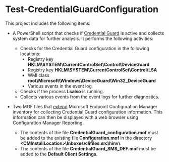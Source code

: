 # Test-CredentialGuardConfiguration
This project includes the following items:

* A PowerShell script that checks if [Credential Guard](https://docs.microsoft.com/en-us/windows/security/identity-protection/credential-guard/credential-guard) is active and collects system data for further analysis. It performs the following activities:
  * Checks for the Credential Guard configuration in the following locations:
    * Registry key **HKLM\SYSTEM\CurrentControlSet\Control\DeviceGuard**
    * Registry key **HKLM\SYSTEM\CurrentControlSet\Control\LSA**
    * WMI class **root\Microsoft\Windows\DeviceGuard\Win32_DeviceGuard**
    * Various events in the event log
  * Checks if the process **LsaIso** is running.
  * Collects various events from the event logs for further diagnostics.

* Two MOF files that [extend](https://docs.microsoft.com/en-us/mem/configmgr/core/clients/manage/inventory/extend-hardware-inventory) Microsoft Endpoint Configuration Manager inventory for collecting Credential Guard configuration information. This information can then be displayed with a web browser using Configuration Manager Reporting.
  * The contents of the file **CredentialGuard_configuration.mof** must be added to the existing file **Configuration.mof** in the directory **\<CMInstallLocation\>\\Inboxes\\clifiles.src\\hinv\\**.
  * The contents of the file **CredentialGuard_SMS_DEF.mof** must be added to the **Default Client Settings**. 
